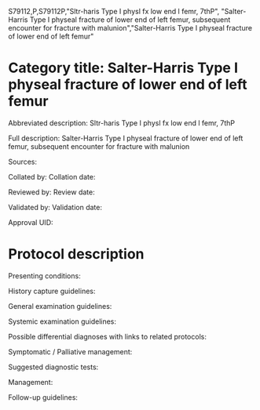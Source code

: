 S79112,P,S79112P,"Sltr-haris Type I physl fx low end l femr, 7thP", "Salter-Harris Type I physeal fracture of lower end of left femur, subsequent encounter for fracture with malunion","Salter-Harris Type I physeal fracture of lower end of left femur"
# Category title: Salter-Harris Type I physeal fracture of lower end of left femur

Abbreviated description: Sltr-haris Type I physl fx low end l femr, 7thP

Full description: Salter-Harris Type I physeal fracture of lower end of left femur, subsequent encounter for fracture with malunion

Sources:

Collated by:
Collation date:

Reviewed by:
Review date:

Validated by:
Validation date:

Approval UID:

# Protocol description

Presenting conditions:

History capture guidelines:

General examination guidelines:

Systemic examination guidelines:

Possible differential diagnoses with links to related protocols:

Symptomatic / Palliative management:

Suggested diagnostic tests:

Management:

Follow-up guidelines:
